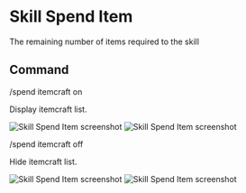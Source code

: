 # Skill Spend Item

The remaining number of items required to the skill

## Command

/spend itemcraft on

Display itemcraft list.

![Skill Spend Item screenshot](https://i.imgur.com/Hz9e6xS.png)
![Skill Spend Item screenshot](https://i.imgur.com/MPC2UZO.png)

/spend itemcraft off

Hide itemcraft list.

![Skill Spend Item screenshot](https://i.imgur.com/mZOxx8F.png)
![Skill Spend Item screenshot](https://i.imgur.com/XGc1lIg.png)
